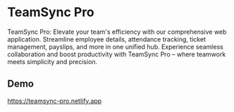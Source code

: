 # TeamSync Pro
TeamSync Pro: Elevate your team's efficiency with our comprehensive web application. Streamline employee details, attendance tracking, ticket management, payslips, and more in one unified hub. Experience seamless collaboration and boost productivity with TeamSync Pro – where teamwork meets simplicity and precision.

## Demo
https://teamsync-pro.netlify.app